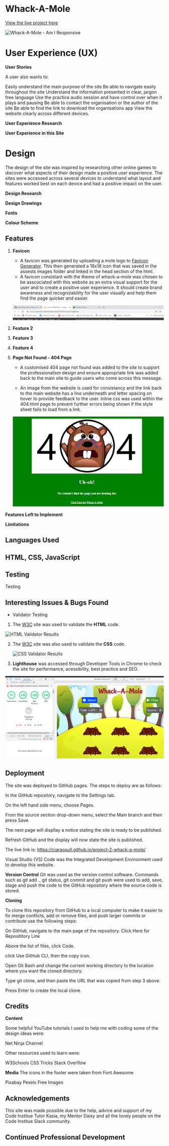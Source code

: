 # **Whack-A-Mole**

[View the live project here](https://ciaraosull.github.io/project-2-whack-a-mole/index.html)



![Whack-A-Mole - Am I Responsive](assets/images/mindfulness-screenshots.png)

# **User Experience (UX)**
**User Stories**


A user also wants to:

Easily understand the main purpose of the site
Be able to navigate easily throughout the site
Understand the information presented in clear, jargon free language
Use the practice audio session and have control over when it plays and pausing
Be able to contact the organisation or the author of the site
Be able to find the link to download the organisations app
View the website clearly across different devices.


**User Experience Research**

**User Experience in this Site**

# **Design**

The design of the site was inspired by researching other online games to discover what aspects of their design made a positive user experience. The sites were accessed across several devices to understand what layout and features worked best on each device and had a positive impact on the user.

**Design Research**

**Design Drawings**

**Fonts**

**Colour Scheme**

## Features
1. **Favicon**
    * A favicon was generated by uploading a mole logo to [Favicon Generator](https://realfavicongenerator.net/).  This then generated a 16x16 icon that was saved in the assests images folder and linked in the head section of the html.
    * A favicon consistant with the theme of whack-a-mole was chosen to be asscociated with this website as an extra visual support for the user and to create a positive user experience.  It should create brand awareness and recognizability for the user visually and help them find the page quicker and easier.

    ![Favicon Screenshot](assets/images/favicon-screenshot.png)

2. **Feature 2**

    

3. **Feature 3**

    

4. **Feature 4**

5. **Page Not Found - 404 Page**
    * A customised 404 page not found was added to the site to support the professionalism design and ensure appropriate link was added back to the main site to guide users who come across this message.

    * An image from the website is used for consistancy and the link back to the main website has a line underneath and letter spacing on hover to provide feedback to the user.  Inline css was used within the 404.html page to prevent further errors being shown if the style sheet fails to load from a link.

    ![Page Not Found Screenshot](assets/images/404-screenshot.png)

**Features Left to Implement**

**Limitations**

## Languages Used

HTML, CSS, JavaScript
---

## Testing
Testing

## **Interesting Issues & Bugs Found**


* Validator Testing

1. The [W3C](https://validator.w3.org/) site was used to validate the **HTML** code.


![HTML Validator Results](assets/images/html-validator-screenshot.png)

2. The [W3C](https://validator.w3.org/) site was also used to validate the **CSS** code.


    ![CSS Validator Results](assets/images/css-validator-screenshot.png)

3. **Lighthouse** was accessed through Developer Tools in Chrome to check the site for performance, acessibility, best practice and SEO.   

![Lighthouse Results](assets/images/lighthouse-screenshot.png)



## Deployment
The site was deployed to GitHub pages. The steps to deploy are as follows:

In the GitHub repository, navigate to the Settings tab.

On the left hand side menu, choose Pages.

From the source section drop-down menu, select the Main branch and then press Save.

The next page will displlay a notice stating the site is ready to be published.

Refresh GitHub and the display will now state the site is published.

The live link is: https://ciaraosull.github.io/project-2-whack-a-mole/

Visual Studio (VS) Code was the Integrated Development Environment used to develop this website.

**Version Control**
Git was used as the version control software. Commands such as git add ., git status, git commit and git push were used to add, save, stage and push the code to the GitHub repository where the source code is stored.

**Cloning**

To clone this repository from GitHub to a local computer to make it easier to fix merge conflicts, add or remove files, and push larger commits or contribute use the following steps:

On GitHub, navigate to the main page of the repository. Click Here for Reposititory Link

Above the list of files, click Code.

click Use GitHub CLI, then the copy icon.

Open Git Bash and change the current working directory to the location where you want the cloned directory.

Type git clone, and then paste the URL that was copied from step 3 above.

Press Enter to create the local clone.

## Credits
**Content**

Some helpful YouTube tutorials I used to help me with coding some of the design ideas were:

Net Ninja Channel

Other resources used to learn were:

W3Schools
CSS Tricks
Stack Overflow

**Media**
The icons in the footer were taken from Font Awesome


Pixabay
Pexels
Free Images

## Acknowledgements
This site was made possible due to the help, advice and support of my Code Institue Tutor Kasia, my Mentor Daisy and all the lovely people on the Code Institue Slack community.

## Continued Professional Development



